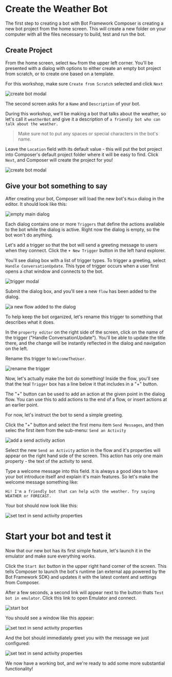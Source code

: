 # Create the Weather Bot

The first step to creating a bot with Bot Framework Composer is
creating a new bot project from the home screen. This will create a
new folder on your computer with all the files necessary to build, test and run the bot.

## Create Project

From the home screen, select `New` from the upper left corner.
You'll be presented with a dialog with options to either create an empty bot project from scratch, or to create one based on a template.

For this workshop, make sure `Create from Scratch` selected and click `Next`

![create bot modal](assets/01/create-1.png)

The second screen asks for a `Name` and `Description` of your bot.

During this workshop, we'll be making a bot that talks about the weather, so let's call it `weatherBot` and give it a description of `a friendly bot who can talk about the weather.`

> Make sure not to put any spaces or special characters in the bot's name.

Leave the `Location` field with its default value - this will put the bot project into Composer's default project folder where it will be easy to find.  Click `Next`, and Composer will create the project for you!

![create bot modal](assets/01/create-2.png)

## Give your bot something to say

After creating your bot, Composer will load the new bot's `Main` dialog in the editor.  It should look like this:

![empty main dialog](assets/01/empty-main-dialog.png)

Each dialog contains one or more `Triggers` that define the actions available to the bot while the dialog is active. Right now the dialog is empty, so the bot won't do anything.

Let's add a trigger so that the bot will send a greeting message to users when they connect. Click the `+ New Trigger` button in the left hand explorer.

You'll see dialog box with a list of trigger types. To trigger a greeting, select `Handle ConversationUpdate`.  This type of trigger occurs when a user first opens a chat window and connects to the bot.

![trigger modal](assets/01/create-welcome-trigger.png)

Submit the dialog box, and you'll see a new `flow` has been added to the dialog. 

![a new flow added to the dialog](assets/01/new-flow.png)

To help keep the bot organized, let's rename this trigger to something that describes what it does.

In the `property editor` on the right side of the screen, click on the name of the trigger ("Handle ConversationUpdate"). You'll be able to update the title there, and the change will be instantly reflected in the dialog and navigation on the left.

Rename ths trigger to `WelcomeTheUser`.

![rename the trigger](assets/01/rename-trigger.gif)

Now, let's actually make the bot do something! 
Inside the flow, you'll see that the teal `Trigger` box has a line below it that includes in a "+" button.

The "+" button can be used to add an action at the given point in the dialog flow. You can use this to add actions to the end of a flow, or insert actions at an earlier point.

For now, let's instruct the bot to send a simple greeting.

Click the "+" button and select the first menu item `Send Messages`, and then selec the first item from the sub-menu: `Send an Activity`

![add a send activity action](assets/01/add-send-activity.gif)

Select the new `Send an Activity` action in the flow and it's properties will appear on the right hand side of the screen.  This action has only one main property - the text of the activity to send.

Type a welcome message into this field. It is always a good idea to have your bot introduce itself and explain it's main features.  So let's make the welcome message something like:

`Hi! I'm a friendly bot that can help with the weather. Try saying WEATHER or FORECAST.`

Your bot should now look like this:

![set text in send activity properties](assets/01/send-activity.png)

# Start your bot and test it

Now that our new bot has its first simple feature, let's launch it in the emulator and make sure everything works.

Click the `Start Bot` button in the upper right hand corner of the screen.  This tells Composer to launch the bot's runtime (an external app powered by the Bot Framework SDK) and updates it with the latest content and settings from Composer.

After a few seconds, a second link will appear next to the button thats `Test bot in emulator`.  Click this link to open Emulator and connect.

![start bot](assets/01/start-bot.gif)

You should see a window like this appear:

![set text in send activity properties](assets/01/emulator-launch.png)

And the bot should immediately greet you with the message we just configured:

![set text in send activity properties](assets/01/greeting-in-emulator.png)

We now have a working bot, and we're ready to add some more substantial functionality!